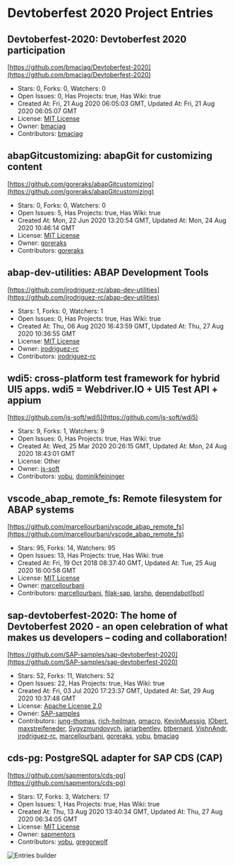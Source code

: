 # Devtoberfest 2020 Project Entries

## Devtoberfest-2020: Devtoberfest 2020 participation
[https://github.com/bmaciag/Devtoberfest-2020](https://github.com/bmaciag/Devtoberfest-2020)

* Stars: 0, Forks: 0, Watchers: 0
* Open Issues: 0, Has Projects: true, Has Wiki: true
* Created At: Fri, 21 Aug 2020 06:05:03 GMT, Updated At: Fri, 21 Aug 2020 06:05:07 GMT
* License: [MIT License](http://choosealicense.com/licenses/mit/)
* Owner: [bmaciag](https://github.com/bmaciag)
* Contributors: [bmaciag](https://github.com/bmaciag)



## abapGitcustomizing: abapGit for customizing content
[https://github.com/goreraks/abapGitcustomizing](https://github.com/goreraks/abapGitcustomizing)

* Stars: 0, Forks: 0, Watchers: 0
* Open Issues: 5, Has Projects: true, Has Wiki: true
* Created At: Mon, 22 Jun 2020 13:20:54 GMT, Updated At: Mon, 24 Aug 2020 10:46:14 GMT
* License: [MIT License](http://choosealicense.com/licenses/mit/)
* Owner: [goreraks](https://github.com/goreraks)
* Contributors: [goreraks](https://github.com/goreraks)



## abap-dev-utilities: ABAP Development Tools
[https://github.com/jrodriguez-rc/abap-dev-utilities](https://github.com/jrodriguez-rc/abap-dev-utilities)

* Stars: 1, Forks: 0, Watchers: 1
* Open Issues: 0, Has Projects: true, Has Wiki: true
* Created At: Thu, 06 Aug 2020 16:43:59 GMT, Updated At: Thu, 27 Aug 2020 10:36:55 GMT
* License: [MIT License](http://choosealicense.com/licenses/mit/)
* Owner: [jrodriguez-rc](https://github.com/jrodriguez-rc)
* Contributors: [jrodriguez-rc](https://github.com/jrodriguez-rc)



## wdi5: cross-platform test framework for hybrid UI5 apps. wdi5 &#x3D; Webdriver.IO + UI5 Test API + appium
[https://github.com/js-soft/wdi5](https://github.com/js-soft/wdi5)

* Stars: 9, Forks: 1, Watchers: 9
* Open Issues: 0, Has Projects: true, Has Wiki: true
* Created At: Wed, 25 Mar 2020 20:26:15 GMT, Updated At: Mon, 24 Aug 2020 18:43:01 GMT
* License: Other
* Owner: [js-soft](https://github.com/js-soft)
* Contributors: [vobu](https://github.com/vobu), [dominikfeininger](https://github.com/dominikfeininger)



## vscode_abap_remote_fs: Remote filesystem for ABAP systems
[https://github.com/marcellourbani/vscode_abap_remote_fs](https://github.com/marcellourbani/vscode_abap_remote_fs)

* Stars: 95, Forks: 14, Watchers: 95
* Open Issues: 13, Has Projects: true, Has Wiki: true
* Created At: Fri, 19 Oct 2018 08:37:40 GMT, Updated At: Tue, 25 Aug 2020 16:00:58 GMT
* License: [MIT License](http://choosealicense.com/licenses/mit/)
* Owner: [marcellourbani](https://github.com/marcellourbani)
* Contributors: [marcellourbani](https://github.com/marcellourbani), [filak-sap](https://github.com/filak-sap), [larshp](https://github.com/larshp), [dependabot[bot]](https://github.com/apps/dependabot)



## sap-devtoberfest-2020: The home of Devtoberfest 2020 - an open celebration of what makes us developers – coding and collaboration! 
[https://github.com/SAP-samples/sap-devtoberfest-2020](https://github.com/SAP-samples/sap-devtoberfest-2020)

* Stars: 52, Forks: 11, Watchers: 52
* Open Issues: 22, Has Projects: true, Has Wiki: true
* Created At: Fri, 03 Jul 2020 17:23:37 GMT, Updated At: Sat, 29 Aug 2020 10:37:48 GMT
* License: [Apache License 2.0](http://choosealicense.com/licenses/apache-2.0/)
* Owner: [SAP-samples](https://github.com/SAP-samples)
* Contributors: [jung-thomas](https://github.com/jung-thomas), [rich-heilman](https://github.com/rich-heilman), [qmacro](https://github.com/qmacro), [KevinMuessig](https://github.com/KevinMuessig), [IObert](https://github.com/IObert), [maxstreifeneder](https://github.com/maxstreifeneder), [Sygyzmundovych](https://github.com/Sygyzmundovych), [jarjarbentley](https://github.com/jarjarbentley), [btbernard](https://github.com/btbernard), [VishnAndr](https://github.com/VishnAndr), [jrodriguez-rc](https://github.com/jrodriguez-rc), [marcellourbani](https://github.com/marcellourbani), [goreraks](https://github.com/goreraks), [vobu](https://github.com/vobu), [bmaciag](https://github.com/bmaciag)



## cds-pg: PostgreSQL adapter for SAP CDS (CAP)
[https://github.com/sapmentors/cds-pg](https://github.com/sapmentors/cds-pg)

* Stars: 17, Forks: 3, Watchers: 17
* Open Issues: 1, Has Projects: true, Has Wiki: true
* Created At: Thu, 13 Aug 2020 13:40:34 GMT, Updated At: Thu, 27 Aug 2020 06:34:05 GMT
* License: [MIT License](http://choosealicense.com/licenses/mit/)
* Owner: [sapmentors](https://github.com/sapmentors)
* Contributors: [vobu](https://github.com/vobu), [gregorwolf](https://github.com/gregorwolf)


![Entries builder](https://github.com/sap-samples/sap-devtoberfest-2020/workflows/Entries%20builder/badge.svg)
